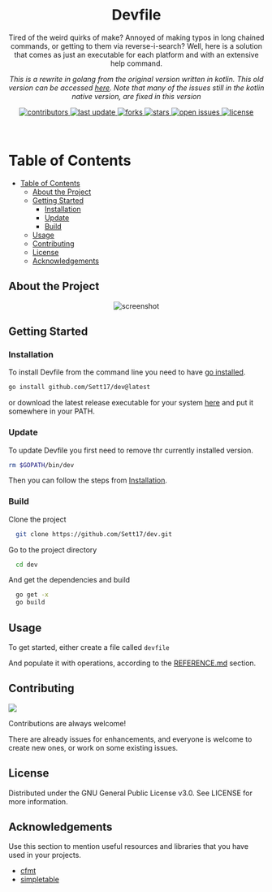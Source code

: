 <div align="center">

  <h1>Devfile</h1>

  <p>
    Tired of the weird quirks of make? Annoyed of making typos in long chained commands, or getting to them via reverse-i-search?
    Well, here is a solution that comes as just an executable for each platform and with an extensive help command.
  </p>

  <p>
    <i>This is a rewrite in golang from the original version written in kotlin. This old version can be accessed <a href="https://github.com/Sett17/DevfileKotlin">here</a>. Note that many of the issues still in the kotlin native version, are fixed in this version</i>
  </p>


<!-- Badges -->
<p>
  <a href="https://github.com/Sett17/Devfile/graphs/contributors">
    <img src="https://img.shields.io/github/contributors/Sett17/Devfile" alt="contributors" />
  </a>
  <a href="">
    <img src="https://img.shields.io/github/last-commit/Sett17/Devfile" alt="last update" />
  </a>
  <a href="https://github.com/Sett17/Devfile/network/members">
    <img src="https://img.shields.io/github/forks/Sett17/Devfile" alt="forks" />
  </a>
  <a href="https://github.com/Sett17/Devfile/stargazers">
    <img src="https://img.shields.io/github/stars/Sett17/Devfile" alt="stars" />
  </a>
  <a href="https://github.com/Sett17/Devfile/issues/">
    <img src="https://img.shields.io/github/issues/Sett17/Devfile" alt="open issues" />
  </a>
  <a href="https://github.com/Sett17/Devfile/blob/master/LICENSE">
    <img src="https://img.shields.io/github/license/Sett17/Devfile.svg" alt="license" />
  </a>
</p>
</div>

<br />

<!-- Table of Contents -->

# Table of Contents

- [Table of Contents](#table-of-contents)
  - [About the Project](#about-the-project)
  - [Getting Started](#getting-started)
    - [Installation](#installation)
    - [Update](#update)
    - [Build](#build)
  - [Usage](#usage)
  - [Contributing](#contributing)
  - [License](#license)
  - [Acknowledgements](#acknowledgements)

<!-- About the Project -->

## About the Project

<div align="center"> 
  <img src="https://i.imgur.com/QotDt8R.png" alt="screenshot" />
</div>

<!-- Getting Started -->

## Getting Started

<!-- Installation -->

### Installation

To install Devfile from the command line you need to have [go installed](https://go.dev/doc/install).

```bash
go install github.com/Sett17/dev@latest
```

or download the latest release executable for your system [here](https://github.com/Sett17/dev/releases) and put it
somewhere in your PATH.

<!-- Update -->

### Update

To update Devfile you first need to remove thr currently installed version.

```bash
rm $GOPATH/bin/dev
```

Then you can follow the steps from [Installation](#installation).

<!--Build-->

### Build

Clone the project

```bash
  git clone https://github.com/Sett17/dev.git
```

Go to the project directory

```bash
  cd dev
```

And get the dependencies and build

```bash
  go get -x
  go build
```

<!-- Usage -->

## Usage

To get started, either create a file called `devfile`

And populate it with operations, according to the [REFERENCE.md](REFERENCE.md) section.

<!-- Contributing -->
## Contributing

<a href="https://github.com/Sett17/Devfile/graphs/contributors">
  <img src="https://contrib.rocks/image?repo=Sett17/Devfile" />
</a>


Contributions are always welcome!

There are already issues for enhancements, and everyone is welcome to create new ones, or work on some existing issues.


<!-- License -->

## License

Distributed under the GNU General Public License v3.0. See LICENSE for more information.

<!-- Acknowledgments -->

## Acknowledgements

Use this section to mention useful resources and libraries that you have used in your projects.

- [cfmt](https://github.com/i582/cfmt)
- [simpletable](https://github.com/alexeyco/simpletable)